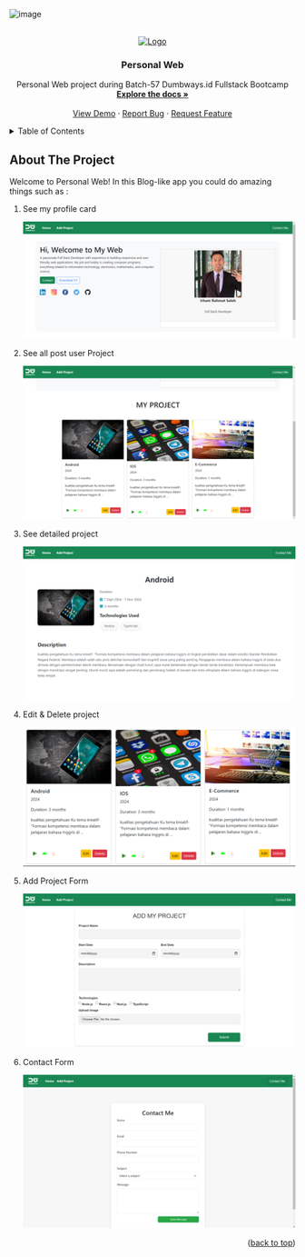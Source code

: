 <!-- Improved compatibility of back to top link: See: https://github.com/othneildrew/Best-README-Template/pull/73 -->
<a id="readme-top"></a>
<!--
*** Thanks for checking out the Best-README-Template. If you have a suggestion
*** that would make this better, please fork the repo and create a pull request
*** or simply open an issue with the tag "enhancement".
*** Don't forget to give the project a star!
*** Thanks again! Now go create something AMAZING! :D
-->



<!-- PROJECT SHIELDS -->
<!--
*** I'm using markdown "reference style" links for readability.
*** Reference links are enclosed in brackets [ ] instead of parentheses ( ).
*** See the bottom of this document for the declaration of the reference variables
*** for contributors-url, forks-url, etc. This is an optional, concise syntax you may use.
*** https://www.markdownguide.org/basic-syntax/#reference-style-links
-->
![image](https://github.com/user-attachments/assets/c6ea709f-709e-4fb2-9b0f-c08617d83432)




<!-- PROJECT LOGO -->
<br />
<div align="center">
  <a href="https://github.com/Irhamrahmatsaleh/b57personalweb">
    <img src="https://github.com/Irhamrahmatsaleh/b57personalweb/blob/main/assets/img/icon/favicon.ico" alt="Logo" width="80" height="80">
  </a>

<h3 align="center">Personal Web</h3>

  <p align="center">
    Personal Web project during Batch-57 Dumbways.id Fullstack Bootcamp
    <br />
    <a href="https://github.com/Irhamrahmatsaleh/b57personalweb"><strong>Explore the docs »</strong></a>
    <br />
    <br />
    <a href="https://github.com/Irhamrahmatsaleh/b57personalweb">View Demo</a>
    ·
    <a href="#">Report Bug</a>
    ·
    <a href="#">Request Feature</a>
  </p>
</div>



<!-- TABLE OF CONTENTS -->
<details>
  <summary>Table of Contents</summary>
  <ol>
    <li>
      <a href="#about-the-project">About The Project</a>
      <ul>
        <li><a href="#built-with">Built With</a></li>
      </ul>
    </li>
    <li><a href="#usage">Usage</a></li>
    <li><a href="#contributing">Contributing</a></li>
    <li><a href="#contact">Contact</a></li>
  </ol>
</details>



<!-- ABOUT THE PROJECT -->
## About The Project
Welcome to Personal Web!
In this Blog-like app you could do amazing things such as :
<ol>
<li>See my profile card</li>

![image](https://github.com/Irhamrahmatsaleh/b57personalweb/blob/main/assets/img/project-img/profileCard.png)

<li>See all post user Project</li>

![image](https://github.com/Irhamrahmatsaleh/b57personalweb/blob/main/assets/img/project-img/projectCard.png)

<li>See detailed project</li>

![image](https://github.com/Irhamrahmatsaleh/b57personalweb/blob/main/assets/img/project-img/projectDetail.png)

<li>Edit & Delete project</li>

![image](https://github.com/Irhamrahmatsaleh/b57personalweb/blob/main/assets/img/project-img/Edit%26DeletCard.png)

<li>Add Project Form</li>

![image](https://github.com/Irhamrahmatsaleh/b57personalweb/blob/main/assets/img/project-img/addProjectForm.png)

<li>Contact Form</li>

![image](https://github.com/Irhamrahmatsaleh/b57personalweb/blob/main/assets/img/project-img/contactForm.png)

</ol>
<p align="right">(<a href="#readme-top">back to top</a>)</p>
